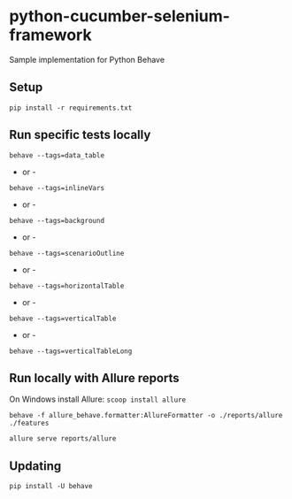 # python-cucumber-selenium-framework
Sample implementation for Python Behave

## Setup
`pip install -r requirements.txt`

## Run specific tests locally
`behave --tags=data_table`

- or -

`behave --tags=inlineVars`

- or -

`behave --tags=background`

- or -

`behave --tags=scenarioOutline`

- or -

`behave --tags=horizontalTable`

- or -

`behave --tags=verticalTable`

- or -

`behave --tags=verticalTableLong`

## Run locally with Allure reports
On Windows install Allure: `scoop install allure`

`behave -f allure_behave.formatter:AllureFormatter -o ./reports/allure  ./features`

`allure serve reports/allure`

## Updating
`pip install -U behave`

